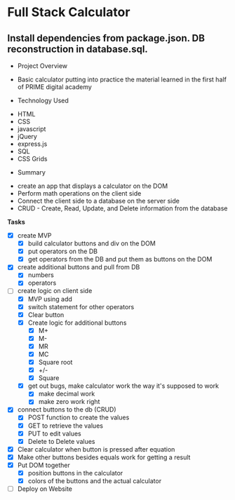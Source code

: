 # Full Stack Calculator

## Install dependencies from package.json.  DB reconstruction in database.sql.

* Project Overview
- Basic calculator putting into practice the material learned in the first half of PRIME digital academy

* Technology Used
- HTML
- CSS
- javascript
- jQuery
- express.js
- SQL
- CSS Grids

* Summary
- create an app that displays a calculator on the DOM
- Perform math operations on the client side
- Connect the client side to a database on the server side
- CRUD - Create, Read, Update, and Delete information from the database

**Tasks**

- [x] create MVP
  - [x] build calculator buttons and div on the DOM
  - [x] put operators on the DB
  - [x] get operators from the DB and put them as buttons on the DOM
- [x] create additional buttons and pull from DB
  - [x] numbers
  - [x] operators
- [ ] create logic on client side
  - [x] MVP using add
  - [x] switch statement for other operators
  - [X] Clear button
  - [x] Create logic for additional buttons
    - [x] M+
    - [x] M-
    - [x] MR
    - [x] MC
    - [x] Square root
    - [x] +/-
    - [x] Square
  - [x] get out bugs, make calculator work the way it's supposed to work
    - [x] make decimal work
    - [x] make zero work right
- [x] connect buttons to the db (CRUD)
  - [x] POST function to create the values
  - [x] GET to retrieve the values
  - [x] PUT to edit values
  - [x] Delete to Delete values
- [x] Clear calculator when button is pressed after equation
- [x] Make other buttons besides equals work for getting a result
- [x] Put DOM together
  - [x] position buttons in the calculator
  - [x] colors of the buttons and the actual calculator
- [ ] Deploy on Website
